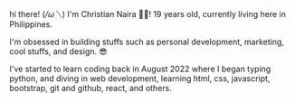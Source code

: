 hi there! (*/ω＼*) I'm Christian Naira 🙈🙉! 19 years old, currently living here in Philippines.

I'm obsessed in building stuffs such as personal development, marketing, cool stuffs, and design. 😎

I've started to learn coding back in August 2022 where I began typing python, and diving in web development, learning html, css, javascript, bootstrap, git and github, react, and others.
